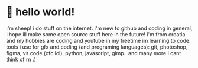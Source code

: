 # 👋 hello world!

i'm sheep! i do stuff on the internet.
i'm new to github and coding in general, i hope ill make some open source stuff here in the future!
i'm from croatia and my hobbies are coding and youtube
in my freetime im learning to code.
tools i use for gfx and coding (and programing languages):
git, photoshop, figma, vs code (ofc lol), python, javascript, gimp.. and many more i cant think of rn
:)


